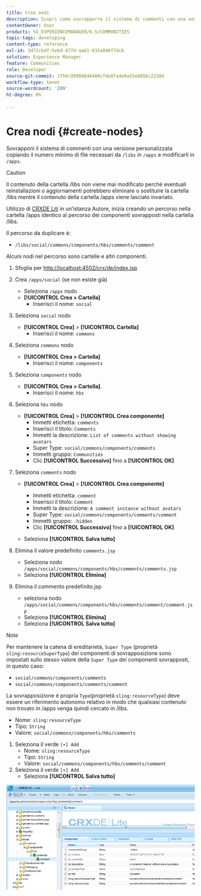 ```yaml
---
title: Crea nodi
description: Scopri come sovrapporre il sistema di commenti con una versione personalizzata copiando il numero minimo di file necessari da /libs e modificandoli in /apps.
contentOwner: User
products: SG_EXPERIENCEMANAGER/6.5/COMMUNITIES
topic-tags: developing
content-type: reference
exl-id: 3d72cbdf-5eb4-477d-aa61-035a846f7dcb
solution: Experience Manager
feature: Communities
role: Developer
source-git-commit: 1f56c99980846400cfde8fa4e9a55e885bc2258d
workflow-type: tm+mt
source-wordcount: '289'
ht-degree: 0%

---
```


# Crea nodi {#create-nodes}

Sovrapponi il sistema di commenti con una versione personalizzata copiando il numero minimo di file necessari da `/libs` in `/apps` e modificarli in `/apps`.

>[!CAUTION]
>
>Il contenuto della cartella /libs non viene mai modificato perché eventuali reinstallazioni o aggiornamenti potrebbero eliminare o sostituire la cartella /libs mentre il contenuto della cartella /apps viene lasciato invariato.

Utilizzo di [CRXDE Liti](../../help/sites-developing/developing-with-crxde-lite.md) in un’istanza Autore, inizia creando un percorso nella cartella /apps identico al percorso dei componenti sovrapposti nella cartella /libs.

Il percorso da duplicare è:

* `/libs/social/commons/components/hbs/comments/comment`

Alcuni nodi nel percorso sono cartelle e altri componenti.

1. Sfoglia per [http://localhost:4502/crx/de/index.jsp](http://localhost:4502/crx/de/index.jsp)
1. Crea `/apps/social` (se non esiste già)
   * Seleziona `/apps` nodo
   * **[!UICONTROL Crea > Cartella]**
      * Inserisci il nome: `social`
1. Seleziona `social` nodo
   * **[!UICONTROL Crea]** > **[!UICONTROL Cartella]**
      * Inserisci il nome: `commons`
1. Seleziona `commons` nodo
   * **[!UICONTROL Crea > Cartella]**
      * Inserisci il nome: `components`
1. Seleziona `components` nodo
   * **[!UICONTROL Crea > Cartella]**.
      * Inserisci il nome: `hbs`
1. Seleziona `hbs` nodo
   * **[!UICONTROL Crea]** > **[!UICONTROL Crea componente]**
      * Immetti etichetta: `comments`
      * Inserisci il titolo: `Comments`
      * Immetti la descrizione: `List of comments without showing avatars`
      * Super Type: `social/commons/components/comments`
      * Immetti gruppo: `Communities`
      * Clic **[!UICONTROL Successivo]** fino a **[!UICONTROL OK]**
1. Seleziona `comments` nodo

   * **[!UICONTROL Crea]** > **[!UICONTROL Crea componente]**

      * Immetti etichetta: `comment`
      * Inserisci il titolo: `Comment`
      * Immetti la descrizione: `A comment instance without avatars`
      * Super Type: `social/commons/components/comments/comment`
      * Immetti gruppo: `.hidden`
      * Clic **[!UICONTROL Successivo]** fino a **[!UICONTROL OK]**
   * Seleziona **[!UICONTROL Salva tutto]**
1. Elimina il valore predefinito `comments.jsp`
   * Seleziona nodo `/apps/social/commons/components/hbs/comments/comments.jsp`
   * Seleziona **[!UICONTROL Elimina]**
1. Elimina il commento predefinito.jsp
   * seleziona nodo `/apps/social/commons/components/hbs/comments/comment/comment.jsp`
   * Seleziona **[!UICONTROL Elimina]**
   * Seleziona **[!UICONTROL Salva tutto]**

>[!NOTE]
>
>Per mantenere la catena di ereditarietà, `Super Type` (proprietà `sling:resourceSuperType`) dei componenti di sovrapposizione sono impostati sullo stesso valore della `Super Type` dei componenti sovrapposti, in questo caso:
>
>* `social/commons/components/comments`
>* `social/commons/components/comments/comment`

La sovrapposizione è propria `Type`(proprietà `sling:resourceType`) deve essere un riferimento autonomo relativo in modo che qualsiasi contenuto non trovato in /apps venga quindi cercato in /libs.
* Nome: `sling:resourceType`
* Tipo: `String`
* Valore: `social/commons/components/hbs/comments`

1. Seleziona il verde `[+] Add`
   * Nome: `sling:resourceType`
   * Tipo: `String`
   * Valore: `social/commons/components/hbs/comments/comment`
1. Seleziona il verde `[+] Add`
   * Seleziona **[!UICONTROL Salva tutto]**

![create-nodes](assets/create-nodes.png)
